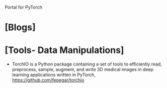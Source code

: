 Portal for PyTorch

# [Blogs]

# [Tools- Data Manipulations]
+ TorchIO is a Python package containing a set of tools to efficiently read, preprocess, sample, augment, and write 3D medical images in deep learning applications written in PyTorch, https://github.com/fepegar/torchio


